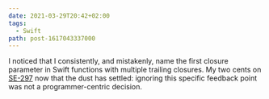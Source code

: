 ```yaml
---
date: 2021-03-29T20:42+02:00
tags:
  - Swift
path: post-1617043337000
---
```


I noticed that I consistently, and mistakenly, name the first closure parameter in Swift functions with multiple trailing closures. My two cents on [SE-297](https://github.com/apple/swift-evolution/blob/master/proposals/0279-multiple-trailing-closures.md) now that the dust has settled: ignoring this specific feedback point was not a programmer-centric decision.
